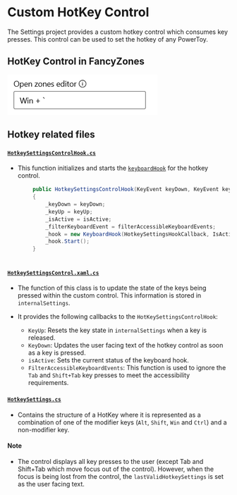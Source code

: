 # Custom HotKey Control

The Settings project provides a custom hotkey control which consumes key presses. This control can be used to set the hotkey of any PowerToy.

## HotKey Control in FancyZones
![Image of hotkey control](/doc/images/settingsv2/settingshotkeycontrol.png)

## Hotkey related files

#### [`HotkeySettingsControlHook.cs`](/src/core/Microsoft.PowerToys.Settings.UI.Lib/HotkeySettingsControlHook.cs)

- This function initializes and starts the [`keyboardHook`](src/common/interop/KeyboardHook.cpp) for the hotkey control.

```csharp
        public HotkeySettingsControlHook(KeyEvent keyDown, KeyEvent keyUp, IsActive isActive, FilterAccessibleKeyboardEvents filterAccessibleKeyboardEvents)
        {
            _keyDown = keyDown;
            _keyUp = keyUp;
            _isActive = isActive;
            _filterKeyboardEvent = filterAccessibleKeyboardEvents;
            _hook = new KeyboardHook(HotkeySettingsHookCallback, IsActive, FilterKeyboardEvents);
            _hook.Start();
        }
        
```

#### [`HotkeySettingsControl.xaml.cs`](/src/core/Microsoft.PowerToys.Settings.UI/HotkeySettingsControl.xaml.cs)

- The function of this class is to update the state of the keys being pressed within the custom control. This information is stored in `internalSettings`.

- It provides the following callbacks to the `HotKeySettingsControlHook`:

    - `KeyUp`: Resets the key state in `internalSettings` when a key is released.
    - `KeyDown`: Updates the user facing text of the hotkey control as soon as a key is pressed.
    - `isActive`: Sets the current status of the keyboard hook.
    - `FilterAccessibleKeyboardEvents`: This function is used to ignore the `Tab` and `Shift+Tab` key presses to meet the accessibility requirements.

#### [`HotkeySettings.cs`](/src/core/Microsoft.PowerToys.Settings.UI.Lib/HotkeySettings.cs)

- Contains the structure of a HotKey where it is represented as a combination of one of the modifier keys (`Alt`, `Shift`, `Win` and `Ctrl`) and a non-modifier key.

#### Note
- The control displays all key presses to the user (except Tab and Shift+Tab which move focus out of the control). However, when the focus is being lost from the control, the `lastValidHotkeySettings` is set as the user facing text.



